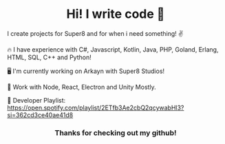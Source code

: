 <h1 align = "center"> Hi! I write code 👋 </h1>
  
I create projects for Super8 and for when i need something! ✌️

🔥 I have experience with C#, Javascript, Kotlin, Java, PHP, Goland, Erlang, HTML, SQL, C++ and Python!

🖥️ I'm currently working on Arkayn with Super8 Studios!

📝 Work with Node, React, Electron and Unity Mostly.

🎵 Developer Playlist: https://open.spotify.com/playlist/2ETfb3Ae2cbQ2qcywabHl3?si=362cd3ce40ae41d8

<h3 align="center">Thanks for checking out my github!</h3>

<!--
**ayysydney/ayysydney** is a ✨ _special_ ✨ repository because its `README.md` (this file) appears on your GitHub profile.

Here are some ideas to get you started:

- 🔭 I’m currently working on ...
- 🌱 I’m currently learning ...
- 👯 I’m looking to collaborate on ...
- 🤔 I’m looking for help with ...
- 💬 Ask me about ...
- 📫 How to reach me: ...
- 😄 Pronouns: ...
- ⚡ Fun fact: ...
-->

